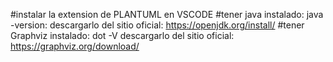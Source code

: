 #instalar la extension de PLANTUML en VSCODE
#tener java instalado: java -version:
descargarlo del sitio oficial: https://openjdk.org/install/
#tener Graphviz instalado: dot -V
descargarlo del sitio oficial: https://graphviz.org/download/
